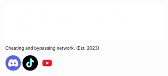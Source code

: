 <div align="center">
  <img width="800" src="https://github.com/SuperNova-Network/.github/blob/main/profile/SuperNova-With-Padding2.png?raw=true">
</div>
<p>Cheating and bypassing network. (Est. 2023)</p>

<div style="margin: 10;">
  <a href="https://discord.com/invite/cjQy7MDVyb"><img height="50" src="https://github.com/SuperNova-Network/.github/blob/main/profile/DiscordCircle.png?raw=true"></a> <a href="https://www.tiktok.com/@supernova_network?is_from_webapp=1&sender_device=pc"><img height="50" src="https://github.com/SuperNova-Network/.github/blob/main/profile/TiktokCircle.png?raw=true"></a> <a href="https://www.youtube.com/@ItsAlphax"><img height="50" src="https://github.com/SuperNova-Network/.github/blob/main/profile/YoutubCircle.png?raw=true"></a>
</div>
